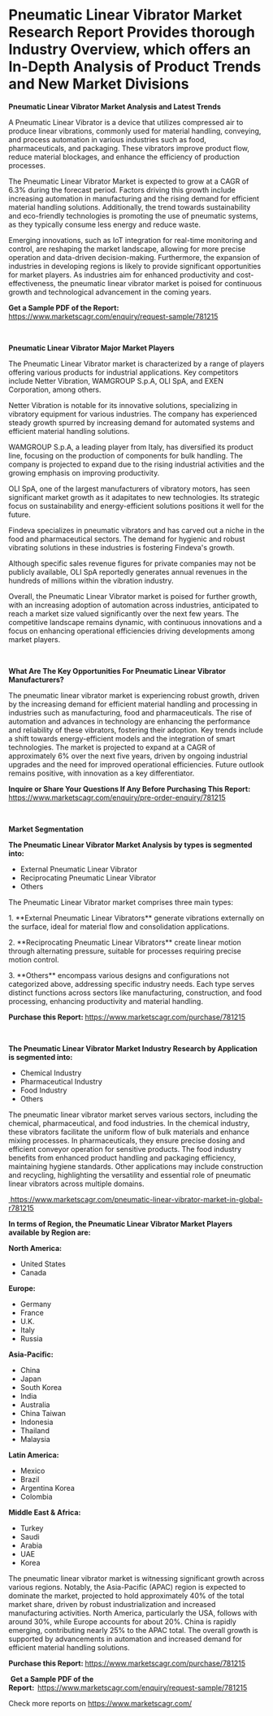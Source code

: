<p><h1>Pneumatic Linear Vibrator Market Research Report Provides thorough Industry Overview, which offers an In-Depth Analysis of Product Trends and New Market Divisions</h1></p><p><strong>Pneumatic Linear Vibrator Market Analysis and Latest Trends</strong></p>
<p><p>A Pneumatic Linear Vibrator is a device that utilizes compressed air to produce linear vibrations, commonly used for material handling, conveying, and process automation in various industries such as food, pharmaceuticals, and packaging. These vibrators improve product flow, reduce material blockages, and enhance the efficiency of production processes.</p><p>The Pneumatic Linear Vibrator Market is expected to grow at a CAGR of 6.3% during the forecast period. Factors driving this growth include increasing automation in manufacturing and the rising demand for efficient material handling solutions. Additionally, the trend towards sustainability and eco-friendly technologies is promoting the use of pneumatic systems, as they typically consume less energy and reduce waste.</p><p>Emerging innovations, such as IoT integration for real-time monitoring and control, are reshaping the market landscape, allowing for more precise operation and data-driven decision-making. Furthermore, the expansion of industries in developing regions is likely to provide significant opportunities for market players. As industries aim for enhanced productivity and cost-effectiveness, the pneumatic linear vibrator market is poised for continuous growth and technological advancement in the coming years.</p></p>
<p><strong>Get a Sample PDF of the Report:&nbsp;</strong> <a href="https://www.marketscagr.com/enquiry/request-sample/781215?utm_campaign=1949&utm_medium=2&utm_source=Github&utm_content=ia&utm_term=30122024&utm_id=pneumatic-linear-vibrator">https://www.marketscagr.com/enquiry/request-sample/781215</a></p>
<p>&nbsp;</p>
<p><strong>Pneumatic Linear Vibrator Major Market Players</strong></p>
<p><p>The Pneumatic Linear Vibrator market is characterized by a range of players offering various products for industrial applications. Key competitors include Netter Vibration, WAMGROUP S.p.A, OLI SpA, and EXEN Corporation, among others. </p><p>Netter Vibration is notable for its innovative solutions, specializing in vibratory equipment for various industries. The company has experienced steady growth spurred by increasing demand for automated systems and efficient material handling solutions.</p><p>WAMGROUP S.p.A, a leading player from Italy, has diversified its product line, focusing on the production of components for bulk handling. The company is projected to expand due to the rising industrial activities and the growing emphasis on improving productivity.</p><p>OLI SpA, one of the largest manufacturers of vibratory motors, has seen significant market growth as it adapitates to new technologies. Its strategic focus on sustainability and energy-efficient solutions positions it well for the future.</p><p>Findeva specializes in pneumatic vibrators and has carved out a niche in the food and pharmaceutical sectors. The demand for hygienic and robust vibrating solutions in these industries is fostering Findeva's growth.</p><p>Although specific sales revenue figures for private companies may not be publicly available, OLI SpA reportedly generates annual revenues in the hundreds of millions within the vibration industry. </p><p>Overall, the Pneumatic Linear Vibrator market is poised for further growth, with an increasing adoption of automation across industries, anticipated to reach a market size valued significantly over the next few years. The competitive landscape remains dynamic, with continuous innovations and a focus on enhancing operational efficiencies driving developments among market players.</p></p>
<p>&nbsp;</p>
<p><strong>What Are The Key Opportunities For Pneumatic Linear Vibrator Manufacturers?</strong></p>
<p><p>The pneumatic linear vibrator market is experiencing robust growth, driven by the increasing demand for efficient material handling and processing in industries such as manufacturing, food and pharmaceuticals. The rise of automation and advances in technology are enhancing the performance and reliability of these vibrators, fostering their adoption. Key trends include a shift towards energy-efficient models and the integration of smart technologies. The market is projected to expand at a CAGR of approximately 6% over the next five years, driven by ongoing industrial upgrades and the need for improved operational efficiencies. Future outlook remains positive, with innovation as a key differentiator.</p></p>
<p><strong>Inquire or Share Your Questions If Any Before Purchasing This Report:</strong> <a href="https://www.marketscagr.com/enquiry/pre-order-enquiry/781215?utm_campaign=1949&utm_medium=2&utm_source=Github&utm_content=ia&utm_term=30122024&utm_id=pneumatic-linear-vibrator">https://www.marketscagr.com/enquiry/pre-order-enquiry/781215</a></p>
<p>&nbsp;</p>
<p><strong>Market Segmentation</strong></p>
<p><strong>The Pneumatic Linear Vibrator Market Analysis by types is segmented into:</strong></p>
<p><ul><li>External Pneumatic Linear Vibrator</li><li>Reciprocating Pneumatic Linear Vibrator</li><li>Others</li></ul></p>
<p><p>The Pneumatic Linear Vibrator market comprises three main types: </p><p>1. **External Pneumatic Linear Vibrators** generate vibrations externally on the surface, ideal for material flow and consolidation applications.</p><p>2. **Reciprocating Pneumatic Linear Vibrators** create linear motion through alternating pressure, suitable for processes requiring precise motion control. </p><p>3. **Others** encompass various designs and configurations not categorized above, addressing specific industry needs. Each type serves distinct functions across sectors like manufacturing, construction, and food processing, enhancing productivity and material handling.</p></p>
<p><strong>Purchase this Report:&nbsp;</strong><a href="https://www.marketscagr.com/purchase/781215?utm_campaign=1949&utm_medium=2&utm_source=Github&utm_content=ia&utm_term=30122024&utm_id=pneumatic-linear-vibrator">https://www.marketscagr.com/purchase/781215</a></p>
<p>&nbsp;</p>
<p><strong>The Pneumatic Linear Vibrator Market Industry Research by Application is segmented into:</strong></p>
<p><ul><li>Chemical Industry</li><li>Pharmaceutical Industry</li><li>Food Industry</li><li>Others</li></ul></p>
<p><p>The pneumatic linear vibrator market serves various sectors, including the chemical, pharmaceutical, and food industries. In the chemical industry, these vibrators facilitate the uniform flow of bulk materials and enhance mixing processes. In pharmaceuticals, they ensure precise dosing and efficient conveyor operation for sensitive products. The food industry benefits from enhanced product handling and packaging efficiency, maintaining hygiene standards. Other applications may include construction and recycling, highlighting the versatility and essential role of pneumatic linear vibrators across multiple domains.</p></p>
<p><a href="https://www.marketscagr.com/pneumatic-linear-vibrator-market-in-global-r781215?utm_campaign=1949&utm_medium=2&utm_source=Github&utm_content=ia&utm_term=30122024&utm_id=pneumatic-linear-vibrator">&nbsp;https://www.marketscagr.com/pneumatic-linear-vibrator-market-in-global-r781215</a></p>
<p><strong>In terms of Region, the Pneumatic Linear Vibrator Market Players available by Region are:</strong></p>
<p>
    <p> <strong> North America: </strong>
        <ul>
            <li>United States</li>
            <li>Canada</li>
        </ul>
        </p> 
    <p> <strong> Europe: </strong>
        <ul>
            <li>Germany</li>
            <li>France</li>
            <li>U.K.</li>
            <li>Italy</li>
            <li>Russia</li>
        </ul>
        </p> 
    <p> <strong> Asia-Pacific: </strong>
        <ul>
            <li>China</li>
            <li>Japan</li>
            <li>South Korea</li>
            <li>India</li>
            <li>Australia</li>
            <li>China Taiwan</li>
            <li>Indonesia</li>
            <li>Thailand</li>
            <li>Malaysia</li>
        </ul>
        </p> 
    <p> <strong> Latin America: </strong>
        <ul>
            <li>Mexico</li>
            <li>Brazil</li>
            <li>Argentina Korea</li>
            <li>Colombia</li>
        </ul>
        </p> 
    <p> <strong> Middle East & Africa: </strong>
        <ul>
            <li>Turkey</li>
            <li>Saudi</li>
            <li>Arabia</li>
            <li>UAE</li>
            <li>Korea</li>
        </ul>
    </p>
    </p>
<p><p>The pneumatic linear vibrator market is witnessing significant growth across various regions. Notably, the Asia-Pacific (APAC) region is expected to dominate the market, projected to hold approximately 40% of the total market share, driven by robust industrialization and increased manufacturing activities. North America, particularly the USA, follows with around 30%, while Europe accounts for about 20%. China is rapidly emerging, contributing nearly 25% to the APAC total. The overall growth is supported by advancements in automation and increased demand for efficient material handling solutions.</p></p>
<p><strong>Purchase this Report: </strong><a href="https://www.marketscagr.com/purchase/781215?utm_campaign=1949&utm_medium=2&utm_source=Github&utm_content=ia&utm_term=30122024&utm_id=pneumatic-linear-vibrator">https://www.marketscagr.com/purchase/781215</a></p>
<p>&nbsp;<strong>Get a Sample PDF of the Report:&nbsp;&nbsp;</strong><a href="https://www.marketscagr.com/enquiry/request-sample/781215?utm_campaign=1949&utm_medium=2&utm_source=Github&utm_content=ia&utm_term=30122024&utm_id=pneumatic-linear-vibrator">https://www.marketscagr.com/enquiry/request-sample/781215</a></p>
<p><strong></strong></p>
<p>Check more reports on <a href="https://www.marketscagr.com/?utm_campaign=1949&utm_medium=2&utm_source=Github&utm_content=ia&utm_term=30122024&utm_id=pneumatic-linear-vibrator">https://www.marketscagr.com/</a></p>